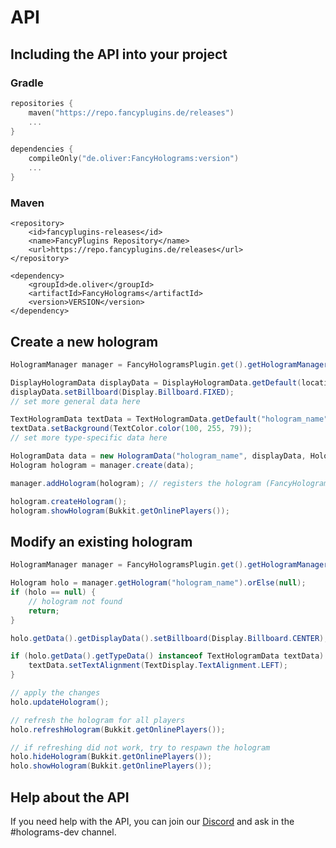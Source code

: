 # API

## Including the API into your project

### Gradle

```Kotlin
repositories {
    maven("https://repo.fancyplugins.de/releases")
    ...
}
```

```Kotlin
dependencies {
    compileOnly("de.oliver:FancyHolograms:version")
    ...
}
```

### Maven

```Markup
<repository>
    <id>fancyplugins-releases</id>
    <name>FancyPlugins Repository</name>
    <url>https://repo.fancyplugins.de/releases</url>
</repository>
```

```Markup
<dependency>
    <groupId>de.oliver</groupId>
    <artifactId>FancyHolograms</artifactId>
    <version>VERSION</version>
</dependency>

```

## Create a new hologram

```java
HologramManager manager = FancyHologramsPlugin.get().getHologramManager();

DisplayHologramData displayData = DisplayHologramData.getDefault(location);
displayData.setBillboard(Display.Billboard.FIXED);
// set more general data here

TextHologramData textData = TextHologramData.getDefault("hologram_name"); // or create BlockHologramData / ItemHologramData
textData.setBackground(TextColor.color(100, 255, 79));
// set more type-specific data here

HologramData data = new HologramData("hologram_name", displayData, HologramType.TEXT, textData);
Hologram hologram = manager.create(data);

manager.addHologram(hologram); // registers the hologram (FancyHolograms will save and load it)

hologram.createHologram();
hologram.showHologram(Bukkit.getOnlinePlayers());
```

## Modify an existing hologram

```java
HologramManager manager = FancyHologramsPlugin.get().getHologramManager();

Hologram holo = manager.getHologram("hologram_name").orElse(null);
if (holo == null) {
    // hologram not found
    return;
}

holo.getData().getDisplayData().setBillboard(Display.Billboard.CENTER);

if (holo.getData().getTypeData() instanceof TextHologramData textData) {
    textData.setTextAlignment(TextDisplay.TextAlignment.LEFT);
}

// apply the changes
holo.updateHologram();

// refresh the hologram for all players
holo.refreshHologram(Bukkit.getOnlinePlayers());

// if refreshing did not work, try to respawn the hologram
holo.hideHologram(Bukkit.getOnlinePlayers());
holo.showHologram(Bukkit.getOnlinePlayers());
```

## Help about the API

<tip>
If you need help with the API, you can join our <a href="https://discord.gg/8QH2Z3Z">Discord</a> and ask in the #holograms-dev channel.
</tip>
